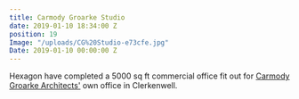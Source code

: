 ```yaml
---
title: Carmody Groarke Studio
date: 2019-01-10 18:34:00 Z
position: 19
Image: "/uploads/CG%20Studio-e73cfe.jpg"
Date: 2019-01-10 00:00:00 Z
---
```


Hexagon have completed a 5000 sq ft commercial office fit out for [Carmody Groarke Architects'](http://www.carmodygroarke.com/) own office in Clerkenwell. 
